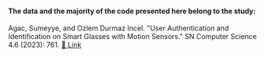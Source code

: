 #### The data and the majority of the code presented here belong to the study: 

Agac, Sumeyye, and Ozlem Durmaz Incel. "User Authentication and Identification on Smart Glasses with Motion Sensors." SN Computer Science 4.6 (2023): 761. 
[:link: Link](https://link.springer.com/article/10.1007/s42979-023-02202-4)
